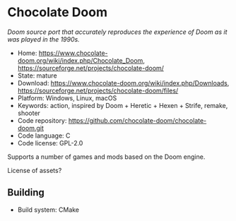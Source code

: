 # Chocolate Doom

_Doom source port that accurately reproduces the experience of Doom as it was played in the 1990s._

- Home: https://www.chocolate-doom.org/wiki/index.php/Chocolate_Doom, https://sourceforge.net/projects/chocolate-doom/
- State: mature 
- Download: https://www.chocolate-doom.org/wiki/index.php/Downloads, https://sourceforge.net/projects/chocolate-doom/files/
- Platform: Windows, Linux, macOS
- Keywords: action, inspired by Doom + Heretic + Hexen + Strife, remake, shooter
- Code repository: https://github.com/chocolate-doom/chocolate-doom.git
- Code language: C
- Code license: GPL-2.0

Supports a number of games and mods based on the Doom engine.

License of assets?

## Building

- Build system: CMake
